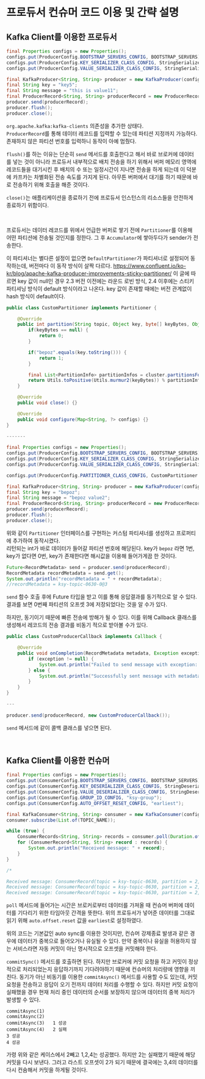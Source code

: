 # 프로듀서 컨슈머 코드 이용 및 간략 설명

## Kafka Client를 이용한 프로듀서

```java
final Properties configs = new Properties();
configs.put(ProducerConfig.BOOTSTRAP_SERVERS_CONFIG, BOOTSTRAP_SERVERS);
configs.put(ProducerConfig.KEY_SERIALIZER_CLASS_CONFIG, StringSerializer.class.getName());
configs.put(ProducerConfig.VALUE_SERIALIZER_CLASS_CONFIG, StringSerializer.class.getName());

final KafkaProducer<String, String> producer = new KafkaProducer(configs);
final String key = "key5";
final String message = "this is value11";
final ProducerRecord<String, String> producerRecord = new ProducerRecord<>(TOPIC_NAME, message);
producer.send(producerRecord);
producer.flush();
producer.close();
```

``org.apache.kafka:kafka-clients`` 의존성을 추가한 상태다.  
``ProducerRecord``를 통해 데이터 레코드를 입력할 수 있는데 파티션 지정까지 가능하다. 존재하지 않은 파티션 번호를 입력하니 동작이 아예 멈췄다.  

``flush()``를 하는 이유는 단순히 ``send`` 메서드를 호출한다고 해서 바로 브로커에 데이터를 넣는 것이 아니라 프로듀서 내부적으로 배치 전송을 하기 위해서 버퍼 메모리 영역에 레코드들을 대기시킨 후 배치의 수 또는 일정시간이 지나면 전송을 하게 되는데 이 덕분에 카프카는 차별화된 전송 속도를 가지게 된다. 아무튼 버퍼에서 대기를 하기 때문에 바로 전송하기 위해 호출을 해준 것이다.  

``close()``는 애플리케이션을 종료하기 전에 프로듀서 인스턴스의 리소스들을 안전하게 종료하기 위함이다.  

<br/>

프로듀서는 데이터 레코드를 위에서 언급한 버퍼로 쌓기 전에 ``Partitioner``를 이용해 어떤 파티션에 전송될 것인지를 정한다. 그 후 ``Accumulator``에 쌓아두다가 sender가 전송한다.  

이 파티셔너는 별다른 설정이 없으면 ``DefaultPartitioner``가 파티셔너로 설정되어 동작하는데, 버전마다 이 동작 방식이 살짝 다르다. https://www.confluent.io/ko-kr/blog/apache-kafka-producer-improvements-sticky-partitioner/ 이 글에 따르면 key 값이 null인 경우 2.3 버전 이전에는 라운드 로빈 방식, 2.4 이후에는 스티키 파티셔닝 방식이 default 방식이라고 나온다. key 값이 존재할 때에는 버전 관계없이 hash 방식이 default이다.  

```java
public class CustomPartitioner implements Partitioner {

    @Override
    public int partition(String topic, Object key, byte[] keyBytes, Object value, byte[] valueBytes, Cluster cluster) {
        if(keyBytes == null) {
            return 0;
        }

        if("bepoz".equals(key.toString())) {
            return 1;
        }

        final List<PartitionInfo> partitionInfos = cluster.partitionsForTopic(topic);
        return Utils.toPositive(Utils.murmur2(keyBytes)) % partitionInfos.size();
    }

    @Override
    public void close() {}

    @Override
    public void configure(Map<String, ?> configs) {}
}

-------
  
final Properties configs = new Properties();
configs.put(ProducerConfig.BOOTSTRAP_SERVERS_CONFIG, BOOTSTRAP_SERVERS);
configs.put(ProducerConfig.KEY_SERIALIZER_CLASS_CONFIG, StringSerializer.class.getName());
configs.put(ProducerConfig.VALUE_SERIALIZER_CLASS_CONFIG, StringSerializer.class.getName());

configs.put(ProducerConfig.PARTITIONER_CLASS_CONFIG, CustomPartitioner.class);

final KafkaProducer<String, String> producer = new KafkaProducer(configs);
final String key = "bepoz";
final String message = "bepoz value2";
final ProducerRecord<String, String> producerRecord = new ProducerRecord<>(TOPIC_NAME, key, message);
producer.send(producerRecord);
producer.flush();
producer.close();
```

위와 같이 ``Partitioner`` 인터페이스를 구현하는 커스텀 파티셔너를 생성하고 프로퍼티에 추가하여 동작시켰다.  
리턴되는 int가 바로 데이터가 들어갈 파티션 번호에 해당된다. key가 ``bepoz`` 라면 1번, key가 없다면 0번, key가 존재한다면 해시값을 이용해 들어가게끔 한 것이다.  

```java
Future<RecordMetadata> send = producer.send(producerRecord);
RecordMetadata recordMetadata = send.get();
System.out.println("recordMetadata = " + recordMetadata);
//recordMetadata = ksy-topic-0630-0@3
```

``send`` 함수 호출 후에 Future 타입을 받고 이를 통해 응답결과를 동기적으로 알 수 있다.  
결과를 보면 0번째 파티션의 오프셋 3에 저장되었다는 것을 알 수가 있다.  

하지만, 동기이기 때문에 빠른 전송에 방해가 될 수 있다. 이를 위해 Callback 클래스를 생성해서 레코드의 전송 결과를  비동기 적으로 받아볼 수가 있다.  

```java
public class CustomProducerCallback implements Callback {

    @Override
    public void onCompletion(RecordMetadata metadata, Exception exception) {
        if (exception != null) {
            System.out.println("Failed to send message with exception: " + exception);
        } else {
            System.out.println("Successfully sent message with metadata: " + metadata);
        }
    }
}

---
  
producer.send(producerRecord, new CustomProducerCallback());
```

``send`` 메서드에 같이 콜백 클래스를 넣으면 된다. 

<br/>

## Kafka Client를 이용한 컨슈머

```java
final Properties configs = new Properties();
configs.put(ConsumerConfig.BOOTSTRAP_SERVERS_CONFIG, BOOTSTRAP_SERVERS);
configs.put(ConsumerConfig.KEY_DESERIALIZER_CLASS_CONFIG, StringDeserializer.class.getName());
configs.put(ConsumerConfig.VALUE_DESERIALIZER_CLASS_CONFIG, StringDeserializer.class.getName());
configs.put(ConsumerConfig.GROUP_ID_CONFIG, "ksy-group");
configs.put(ConsumerConfig.AUTO_OFFSET_RESET_CONFIG, "earliest");

final KafkaConsumer<String, String> consumer = new KafkaConsumer(configs);
consumer.subscribe(List.of(TOPIC_NAME));

while (true) {
    ConsumerRecords<String, String> records = consumer.poll(Duration.ofSeconds(1000));
    for (ConsumerRecord<String, String> record : records) {
        System.out.println("Received message: " + record);
    }
}

/*

Received message: ConsumerRecord(topic = ksy-topic-0630, partition = 2, leaderEpoch = 0, offset = 4, CreateTime = 1719748493611, serialized key size = -1, serialized value size = 15, headers = RecordHeaders(headers = [], isReadOnly = false), key = null, value = this is value10)
Received message: ConsumerRecord(topic = ksy-topic-0630, partition = 2, leaderEpoch = 0, offset = 5, CreateTime = 1719748621546, serialized key size = 4, serialized value size = 15, headers = RecordHeaders(headers = [], isReadOnly = false), key = key3, value = this is value12)
Received message: ConsumerRecord(topic = ksy-topic-0630, partition = 2, leaderEpoch = 0, offset = 6, CreateTime = 1719750368124, serialized key size = 5, serialized value size = 11, headers = RecordHeaders(headers = [], isReadOnly = false), key = bepoz, value = bepoz value)
```

``poll`` 메서드에 들어가는 시간은 브로커로부터 데이터를 가져올 때 컨슈머 버퍼에 데이터를 기다리기 위한 타임아웃 간격을 뜻한다. 위의 프로듀서가 넣어준 데이터를 그대로 읽기 위해 ``auto.offset.reset`` 값을 ``earliest``로 설정하였다.  

위의 코드는 기본값인 auto sync를 이용한 것이지만, 컨슈머 강제종료 발생과 같은 경우에 데이터가 중복으로 들어오거나 유실될 수 있다. 만약 중복이나 유실을 허용하지 않는 서비스라면 자동 커밋이 아닌 명시적으로 오프셋을 커밋해야 한다.  

``commitSync()`` 메서드를 호출하면 된다. 하지만 브로커에 커밋 요청을 하고 커밋이 정상적으로 처리되었는지 응답하기까지 기다려야하기 때문에 컨슈머의 처리량에 영향을 끼친다. 동기가 아닌 비동기를 이용한 ``commitAsync()`` 메서드를 사용할 수도 있는데, 커밋 요청을 전송하고 응답이 오기 전까지 데이터 처리를 수행할 수 있다. 하지만 커밋 요청이 실패했을 경우 현재 처리 중인 데이터의 순서를 보장하지 않으며 데이터의 중복 처리가 발생할 수 있다.  

```
commitAsync(1)
commitAsync(2)
commitAsync(3)   1 성공
commitAsync(4)   2 실패
3 성공
4 성공
```

가령 위와 같은 케이스에서 2빼고 1,2,4는 성공했다. 하지만 2는 실패했기 때문에 해당 커밋을 다시 보낸다. 그러고 라스트 오프셋이 2가 되기 때문에 결국에는 3,4의 데이터를 다시 컨슘해서 커밋을 하게될 것이다. 

